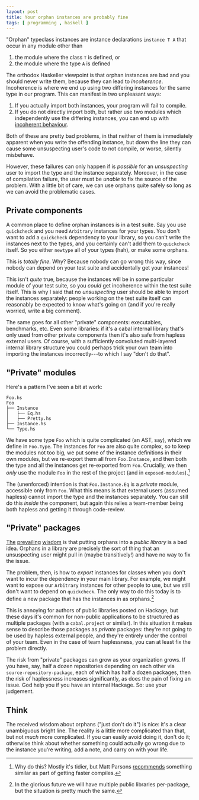 ```yaml
---
layout: post
title: Your orphan instances are probably fine
tags: [ programming , haskell ]
---
```


"Orphan" typeclass instances are instance declarations `instance T A` that occur in any module other than 
1. the module where the class `T` is defined, or 
2. the module where the type `A` is defined

The orthodox Haskeller viewpoint is that orphan instances are bad and you should never write them, because they can lead to *incoherence*.
Incoherence is where we end up using two differing instances for the same type in our program.
This can manifest in two unpleasant ways:
1. If you actually import both instances, your program will fail to compile.
2. If you do not directly import both, but rather use two modules which independently use the differing instances, you can end up with [incoherent behaviour](https://stackoverflow.com/questions/12735274/breaking-data-set-integrity-without-generalizednewtypederiving/12744568#12744568).

Both of these are pretty bad problems, in that neither of them is immediately apparent when you write the offending instance, but down the line they can cause some unsuspecting user's code to not compile, or worse, silently misbehave.

However, these failures can only happen if is *possible* for an *unsuspecting* user to import the type and the instance separately.
Moreover, in the case of compilation failure, the user must be *unable* to fix the source of the problem.
With a little bit of care, we can use orphans quite safely so long as we can avoid the problematic cases.

<!-- more -->

## Private components

A common place to define orphan instances is in a test suite.
Say you use `quickcheck` and you need `Arbitrary` instances for your types. 
You don't want to add a `quickcheck` dependency to your library, so you can't write the instances next to the types, and you certainly can't add them to `quickcheck` itself.
So you either `newtype` all of your types (hah), or make some orphans.

This is *totally fine*.
Why?
Because nobody can go wrong this way, since nobody can depend on your test suite and accidentally get your instances!

This isn't *quite* true, because the instances will be in some particular module of your test suite, so you *could* get incoherence within the test suite itself.
This is why I said that no *unsuspecting* user should be able to import the instances separately: people working on the test suite itself can reasonably be expected to know what's going on (and if you're really worried, write a big comment).

The same goes for all other "private" components: executables, benchmarks, etc.
Even some libraries: if it's a cabal internal library that's only used from other private components then it's also safe from hapless external users.
Of course, with a sufficiently convoluted multi-layered internal library structure you could perhaps trick your own team into importing the instances incorrectly---to which I say "don't do that".

## "Private" modules

Here's a pattern I've seen a bit at work:

```
Foo.hs
Foo
├── Instance
│   ├── Eq.hs
│   ├── Pretty.hs
├── Instance.hs
└── Type.hs
```

We have some type `Foo` which is quite complicated (an AST, say), which we define in `Foo.Type`. 
The instances for `Foo` are also quite complex, so to keep the modules not too big, we put some of the instance definitions in their own modules, but we re-export them all from `Foo.Instance`, and then both the type and all the instances get re-exported from `Foo`.
Crucially, we then *only* use the module `Foo` in the rest of the project (and in `exposed-modules`).[^why-private-modules]

[^why-private-modules]: Why do this? Mostly it's tidier, but Matt Parsons [recommends](https://www.parsonsmatt.org/2019/11/27/keeping_compilation_fast.html#hidden-orphans) something similar as part of getting faster compiles.

The (unenforced) intention is that `Foo.Instance.Eq` is a *private* module, accessible only from `Foo`.
What this means is that external users (assumed hapless) cannot import the type and the instances separately. 
You can still do this *inside* the component, but again this relies a team-member being both hapless and getting it through code-review.

## "Private" packages

[The](https://www.reddit.com/r/haskell/comments/cyfs94/someones_haskell_disappointment_gist_i_came_across/eysjq9t/) [prevailing](https://www.reddit.com/r/haskell/comments/cyfs94/someones_haskell_disappointment_gist_i_came_across/eyrvm94/) [wisdom](https://www.reddit.com/r/haskell/comments/5rcfyd/haskell_maxims_and_arrows/dd6e7sd/) is that putting orphans into a *public library* is a bad idea.
Orphans in a library are precisely the sort of thing that an unsuspecting user might pull in (maybe transitively!) and have no way to fix the issue.

The problem, then, is how to *export* instances for classes when you don't want to incur the dependency in your main library.
For example, we might want to expose our `Arbitrary` instances for other people to use, but we still don't want to depend on `quickcheck`.
The only way to do this today is to define a new package that has the instances in as orphans.[^public-libraries]

[^public-libraries]: In the glorious future we will have multiple public libraries per-package, but the situation is pretty much the same.

This is annoying for authors of public libraries posted on Hackage, but these days it's common for non-public applications to be structured as multiple packages (with a `cabal.project` or similar).
In this situation it makes sense to describe those packages as *private* packages: they're not going to be used by hapless external people, and they're entirely under the control of your team.
Even in the case of team haplessness, you can at least fix the problem directly.

The risk from "private" packages can grow as your organization grows.
If you have, say, half a dozen repositories depending on each other via `source-repository-package`, each of which has half a dozen packages, then the risk of haplessness increases significantly, as does the pain of fixing an issue.
God help you if you have an internal Hackage.
So: use your judgement.

## Think

The received wisdom about orphans ("just don't do it") is nice: it's a clear unambiguous bright line.
The reality is a little more complicated than that, but not *much* more complicated.
If you can easily avoid doing it, don't do it; otherwise think about whether something could actually go wrong due to the instance you're writing, add a note, and carry on with your life.

